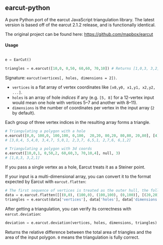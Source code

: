 ## earcut-python

A pure Python port of the earcut JavaScript triangulation library. The latest version is based off of the earcut 2.1.2 release, and is functionally identical.

The original project can be found here:
https://github.com/mapbox/earcut

#### Usage

```python

e = EarCut()

triangles = e.earcut([10,0, 0,50, 60,60, 70,10]) # Returns [1,0,3, 3,2,1]
```

Signature: `earcut(vertices[, holes, dimensions = 2])`.

* `vertices` is a flat array of vertex coordinates like `[x0,y0, x1,y1, x2,y2, ...]`.
* `holes` is an array of hole _indices_ if any
  (e.g. `[5, 8]` for a 12-vertex input would mean one hole with vertices 5&ndash;7 and another with 8&ndash;11).
* `dimensions` is the number of coordinates per vertex in the input array (`2` by default).

Each group of three vertex indices in the resulting array forms a triangle.

```python
# Triangulating a polygon with a hole
e.earcut([0,0, 100,0, 100,100, 0,100,  20,20, 80,20, 80,80, 20,80], [4])
# [3,0,4, 5,4,0, 3,4,7, 5,0,1, 2,3,7, 6,5,1, 2,7,6, 6,1,2]

# Triangulating a polygon with 3d coords
e.earcut([10,0,1, 0,50,2, 60,60,3, 70,10,4], null, 3)
# [1,0,3, 3,2,1]
```

If you pass a single vertex as a hole, Earcut treats it as a Steiner point.

If your input is a multi-dimensional array, you can convert it to the format expected by Earcut with `earcut.flatten`:

```python
# The first sequence of vertices is treated as the outer hull, the following sequneces are treated as holes.
data = e.earcut.flatten([[(0,0), (100,0), (100,100), (0,100)], [(20,20), (80,20), (80,80), (20,80)]])
triangles = e.earcut(data['vertices'], data['holes'], data['dimensions'])
```

After getting a triangulation, you can verify its correctness with `earcut.deviation`:

```python
deviation = e.earcut.deviation(vertices, holes, dimensions, triangles)
```

Returns the relative difference between the total area of triangles and the area of the input polygon.
`0` means the triangulation is fully correct.